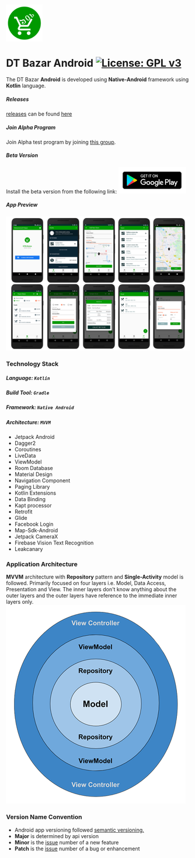 <img width="100" height="100" src="../icon/dtbazar-icon.png" alt="dtbazar-icon">

# DT Bazar Android [![License: GPL v3](https://img.shields.io/badge/License-GPLv3-blue.svg)](../LICENSE)
The DT Bazar **Android** is developed using **Native-Android** framework using **Kotlin** language.

##### Releases
[releases](https://github.com/Roaim/DTBazar/releases) can be found [here](https://github.com/Roaim/DTBazar/releases)

##### Join Alpha Program
Join Alpha test program by joining [this group](https://groups.google.com/d/forum/alpha-testers-of-dt-bazar). 

##### Beta Version
Install the beta version from the following link:
[<img height="72" src="../preview/android/google-play-badge.png">](https://play.google.com/apps/testing/app.roaim.dtbazar.demo)

##### App Preview
![Android Preview](../preview/android/scs.png)

### Technology Stack
##### Language: `Kotlin`
##### Build Tool: `Gradle`
##### Framework: `Native Android`
##### Architecture: `MVVM`
* Jetpack Android
* Dagger2
* Coroutines
* LiveData
* ViewModel
* Room Database
* Material Design
* Navigation Component
* Paging Library
* Kotlin Extensions
* Data Binding
* Kapt processor
* Retrofit
* Glide
* Facebook Login
* Map-Sdk-Android
* Jetpack CameraX
* Firebase Vision Text Recognition
* Leakcanary

### Application Architecture
**MVVM** architecture with **Repository** pattern and **Single-Activity** model is followed. Primarily focused on four layers i.e. Model, Data Access, Presentation and View. The inner layers don't know anything about the outer layers and the outer layers have reference to the immediate inner layers only.
![android-architecture](dtbazar-android-architecture.png)

### Version Name Convention
* Android app versioning followed [semantic versioning.](https://semver.org)
* **Major** is determined by api version
* **Minor**  is the [issue](https://github.com/Roaim/DTBazar/issues) number of a new feature
* **Patch** is the [issue](https://github.com/Roaim/DTBazar/issues) number of a bug or enhancement